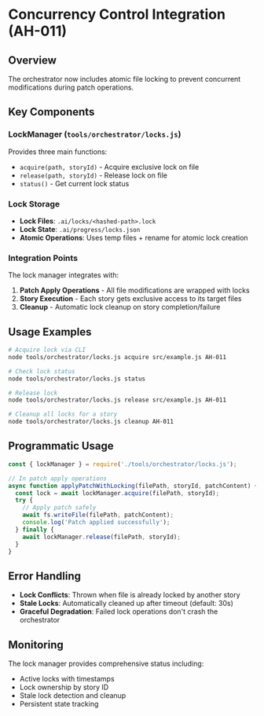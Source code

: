 # Concurrency Control Integration (AH-011)

## Overview

The orchestrator now includes atomic file locking to prevent concurrent modifications during patch operations.

## Key Components

### LockManager (`tools/orchestrator/locks.js`)

Provides three main functions:
- `acquire(path, storyId)` - Acquire exclusive lock on file
- `release(path, storyId)` - Release lock on file  
- `status()` - Get current lock status

### Lock Storage

- **Lock Files**: `.ai/locks/<hashed-path>.lock`
- **Lock State**: `.ai/progress/locks.json`
- **Atomic Operations**: Uses temp files + rename for atomic lock creation

### Integration Points

The lock manager integrates with:
1. **Patch Apply Operations** - All file modifications are wrapped with locks
2. **Story Execution** - Each story gets exclusive access to its target files
3. **Cleanup** - Automatic lock cleanup on story completion/failure

## Usage Examples

```bash
# Acquire lock via CLI
node tools/orchestrator/locks.js acquire src/example.js AH-011

# Check lock status
node tools/orchestrator/locks.js status

# Release lock
node tools/orchestrator/locks.js release src/example.js AH-011

# Cleanup all locks for a story
node tools/orchestrator/locks.js cleanup AH-011
```

## Programmatic Usage

```javascript
const { lockManager } = require('./tools/orchestrator/locks.js');

// In patch apply operations
async function applyPatchWithLocking(filePath, storyId, patchContent) {
  const lock = await lockManager.acquire(filePath, storyId);
  try {
    // Apply patch safely
    await fs.writeFile(filePath, patchContent);
    console.log('Patch applied successfully');
  } finally {
    await lockManager.release(filePath, storyId);
  }
}
```

## Error Handling

- **Lock Conflicts**: Thrown when file is already locked by another story
- **Stale Locks**: Automatically cleaned up after timeout (default: 30s)
- **Graceful Degradation**: Failed lock operations don't crash the orchestrator

## Monitoring

The lock manager provides comprehensive status including:
- Active locks with timestamps
- Lock ownership by story ID
- Stale lock detection and cleanup
- Persistent state tracking
